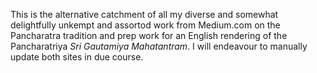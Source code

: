This is the alternative catchment of all my diverse and somewhat delightfully unkempt and assortod work from Medium.com on the Pancharatra tradition and prep work for an English rendering of the Pancharatriya *Sri Gautamiya Mahatantram*. I will endeavour to manually update both sites in due course.
